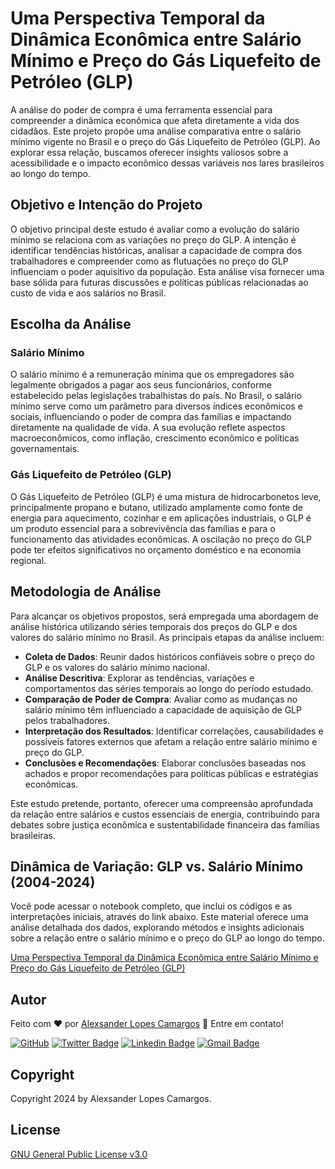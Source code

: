 # Uma Perspectiva Temporal da Dinâmica Econômica entre Salário Mínimo e Preço do Gás Liquefeito de Petróleo (GLP) 

A análise do poder de compra é uma ferramenta essencial para compreender a dinâmica econômica que afeta diretamente a vida dos cidadãos. Este projeto propõe uma análise comparativa entre o salário mínimo vigente no Brasil e o preço do Gás Liquefeito de Petróleo (GLP). Ao explorar essa relação, buscamos oferecer insights valiosos sobre a acessibilidade e o impacto econômico dessas variáveis nos lares brasileiros ao longo do tempo.

## Objetivo e Intenção do Projeto

O objetivo principal deste estudo é avaliar como a evolução do salário mínimo se relaciona com as variações no preço do GLP. A intenção é identificar tendências históricas, analisar a capacidade de compra dos trabalhadores e compreender como as flutuações no preço do GLP influenciam o poder aquisitivo da população. Esta análise visa fornecer uma base sólida para futuras discussões e políticas públicas relacionadas ao custo de vida e aos salários no Brasil.

## Escolha da Análise

### Salário Mínimo

O salário mínimo é a remuneração mínima que os empregadores são legalmente obrigados a pagar aos seus funcionários, conforme estabelecido pelas legislações trabalhistas do país. No Brasil, o salário mínimo serve como um parâmetro para diversos índices econômicos e sociais, influenciando o poder de compra das famílias e impactando diretamente na qualidade de vida. A sua evolução reflete aspectos macroeconômicos, como inflação, crescimento econômico e políticas governamentais.

### Gás Liquefeito de Petróleo (GLP)

O Gás Liquefeito de Petróleo (GLP) é uma mistura de hidrocarbonetos leve, principalmente propano e butano, utilizado amplamente como fonte de energia para aquecimento, cozinhar e em aplicações industriais, o GLP é um produto essencial para a sobrevivência das famílias e para o funcionamento das atividades econômicas. A oscilação no preço do GLP pode ter efeitos significativos no orçamento doméstico e na economia regional.

## Metodologia de Análise

Para alcançar os objetivos propostos, será empregada uma abordagem de análise histórica utilizando séries temporais dos preços do GLP e dos valores do salário mínimo no Brasil. As principais etapas da análise incluem:
- **Coleta de Dados**: Reunir dados históricos confiáveis sobre o preço do GLP e os valores do salário mínimo nacional.
- **Análise Descritiva**: Explorar as tendências, variações e comportamentos das séries temporais ao longo do período estudado.
- **Comparação de Poder de Compra**: Avaliar como as mudanças no salário mínimo têm influenciado a capacidade de aquisição de GLP pelos trabalhadores.
- **Interpretação dos Resultados**: Identificar correlações, causabilidades e possíveis fatores externos que afetam a relação entre salário mínimo e preço do GLP.
- **Conclusões e Recomendações**: Elaborar conclusões baseadas nos achados e propor recomendações para políticas públicas e estratégias econômicas.

Este estudo pretende, portanto, oferecer uma compreensão aprofundada da relação entre salários e custos essenciais de energia, contribuindo para debates sobre justiça econômica e sustentabilidade financeira das famílias brasileiras.

## Dinâmica de Variação: GLP vs. Salário Mínimo (2004-2024)

Você pode acessar o notebook completo, que inclui os códigos e as interpretações iniciais, através do link abaixo. Este material oferece uma análise detalhada dos dados, explorando métodos e insights adicionais sobre a relação entre o salário mínimo e o preço do GLP ao longo do tempo.

[Uma Perspectiva Temporal da Dinâmica Econômica entre Salário Mínimo e Preço do Gás Liquefeito de Petróleo (GLP)](purchasing_power_GLP_minimum_wage.ipynb)

## Autor

Feito com :heart: por [Alexsander Lopes Camargos](https://github.com/alexcamargos) :wave: Entre em contato!

[![GitHub](https://img.shields.io/badge/-AlexCamargos-1ca0f1?style=flat-square&labelColor=1ca0f1&logo=github&logoColor=white&link=https://github.com/alexcamargos)](https://github.com/alexcamargos)
[![Twitter Badge](https://img.shields.io/badge/-@alcamargos-1ca0f1?style=flat-square&labelColor=1ca0f1&logo=twitter&logoColor=white&link=https://twitter.com/alcamargos)](https://twitter.com/alcamargos)
[![Linkedin Badge](https://img.shields.io/badge/-alexcamargos-1ca0f1?style=flat-square&logo=Linkedin&logoColor=white&link=https://www.linkedin.com/in/alexcamargos/)](https://www.linkedin.com/in/alexcamargos/)
[![Gmail Badge](https://img.shields.io/badge/-alcamargos@vivaldi.net-1ca0f1?style=flat-square&labelColor=1ca0f1&logo=Gmail&logoColor=white&link=mailto:alcamargos@vivaldi.net)](mailto:alcamargos@vivaldi.net)

## Copyright

Copyright 2024 by Alexsander Lopes Camargos.

## License

[GNU General Public License v3.0](../LICENSE)
